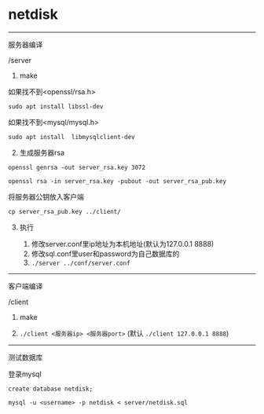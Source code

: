 # netdisk

----------

服务器编译

/server

1. make

如果找不到<openssl/rsa.h>

`sudo apt install libssl-dev`

如果找不到<mysql/mysql.h>

`sudo apt install  libmysqlclient-dev`

2. 生成服务器rsa

`openssl genrsa -out server_rsa.key 3072`

`openssl rsa -in server_rsa.key -pubout -out server_rsa_pub.key`

将服务器公钥放入客户端

`cp server_rsa_pub.key ../client/`

3. 执行

   1. 修改server.conf里ip地址为本机地址(默认为127.0.0.1 8888)
   2. 修改sql.conf里user和password为自己数据库的
   3. `./server ../conf/server.conf`

---------

客户端编译

/client

1. make

2. `./client <服务器ip> <服务器port>` (默认 `./client 127.0.0.1 8888`)

----------------

测试数据库

登录mysql

`create database netdisk;`

`mysql -u <username> -p netdisk < server/netdisk.sql`
